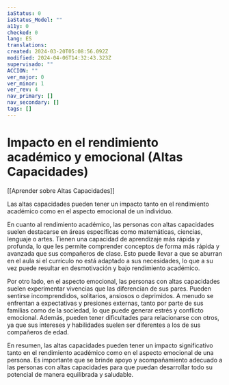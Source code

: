 ```yaml
---
iaStatus: 0
iaStatus_Model: ""
a11y: 0
checked: 0
lang: ES
translations: 
created: 2024-03-20T05:08:56.092Z
modified: 2024-04-06T14:32:43.323Z
supervisado: ""
ACCION: ""
ver_major: 0
ver_minor: 1
ver_rev: 4
nav_primary: []
nav_secondary: []
tags: []
---
```

# Impacto en el rendimiento académico y emocional (Altas Capacidades)

[[Aprender sobre Altas Capacidades]]

Las altas capacidades pueden tener un impacto tanto en el rendimiento académico como en el aspecto emocional de un individuo.

En cuanto al rendimiento académico, las personas con altas capacidades suelen destacarse en áreas específicas como matemáticas, ciencias, lenguaje o artes. Tienen una capacidad de aprendizaje más rápida y profunda, lo que les permite comprender conceptos de forma más rápida y avanzada que sus compañeros de clase. Esto puede llevar a que se aburran en el aula si el currículo no está adaptado a sus necesidades, lo que a su vez puede resultar en desmotivación y bajo rendimiento académico.

Por otro lado, en el aspecto emocional, las personas con altas capacidades suelen experimentar vivencias que las diferencian de sus pares. Pueden sentirse incomprendidos, solitarios, ansiosos o deprimidos. A menudo se enfrentan a expectativas y presiones externas, tanto por parte de sus familias como de la sociedad, lo que puede generar estrés y conflicto emocional. Además, pueden tener dificultades para relacionarse con otros, ya que sus intereses y habilidades suelen ser diferentes a los de sus compañeros de edad.

En resumen, las altas capacidades pueden tener un impacto significativo tanto en el rendimiento académico como en el aspecto emocional de una persona. Es importante que se brinde apoyo y acompañamiento adecuado a las personas con altas capacidades para que puedan desarrollar todo su potencial de manera equilibrada y saludable.
